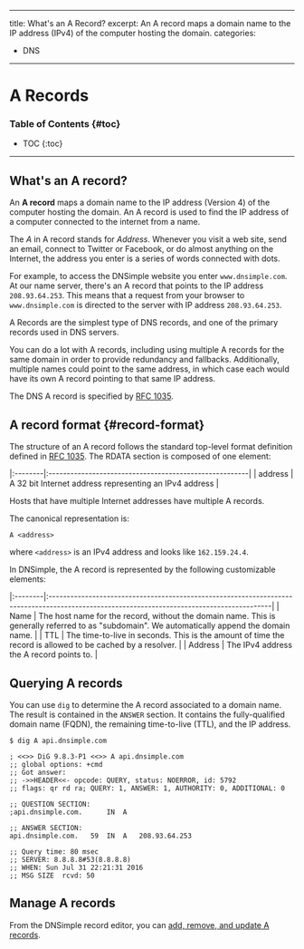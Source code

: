 
---
title: What's an A Record?
excerpt: An A record maps a domain name to the IP address (IPv4) of the computer hosting the domain.
categories:
- DNS
---

# A Records

### Table of Contents {#toc}

* TOC
{:toc}

---

## What's an A record?

An **A record** maps a domain name to the IP address (Version 4) of the computer hosting the domain. An A record is used to find the IP address of a computer connected to the internet from a name.

The _A_ in A record stands for _Address_. Whenever you visit a web site, send an email, connect to Twitter or Facebook, or do almost anything on the Internet, the address you enter is a series of words connected with dots.

For example, to access the DNSimple website you enter `www.dnsimple.com`. At our name server, there's an A record that points to the IP address `208.93.64.253`. This means that a request from your browser to `www.dnsimple.com` is directed to the server with IP address `208.93.64.253`.

A Records are the simplest type of DNS records, and one of the primary records used in DNS servers.

You can do a lot with A records, including using multiple A records for the same domain in order to provide redundancy and fallbacks. Additionally, multiple names could point to the same address, in which case each would have its own A record pointing to that same IP address.

The DNS A record is specified by [RFC 1035](https://tools.ietf.org/html/rfc1035).


## A record format {#record-format}

The structure of an A record follows the standard top-level format definition defined in [RFC 1035](https://tools.ietf.org/html/rfc1035#section-3.2.1). The RDATA section is composed of one element:

|:--------|:-------------------------------------------------------|
| address | A 32 bit Internet address representing an IPv4 address |

Hosts that have multiple Internet addresses have multiple A records.

The canonical representation is:

```
A <address>
```

where `<address>` is an IPv4 address and looks like `162.159.24.4`.

In DNSimple, the A record is represented by the following customizable elements:

|:--------|:-------------------------------------------------------------------------------------------------------------------------------------------|
| Name    | The host name for the record, without the domain name. This is generally referred to as "subdomain". We automatically append the domain name. |
| TTL     | The time-to-live in seconds. This is the amount of time the record is allowed to be cached by a resolver.                                  |
| Address | The IPv4 address the A record points to.                                                                                                   |


## Querying A records

You can use `dig` to determine the A record associated to a domain name. The result is contained in the `ANSWER` section. It contains the fully-qualified domain name (FQDN), the remaining time-to-live (TTL), and the IP address.

```
$ dig A api.dnsimple.com

; <<>> DiG 9.8.3-P1 <<>> A api.dnsimple.com
;; global options: +cmd
;; Got answer:
;; ->>HEADER<<- opcode: QUERY, status: NOERROR, id: 5792
;; flags: qr rd ra; QUERY: 1, ANSWER: 1, AUTHORITY: 0, ADDITIONAL: 0

;; QUESTION SECTION:
;api.dnsimple.com.		IN	A

;; ANSWER SECTION:
api.dnsimple.com.	59	IN	A	208.93.64.253

;; Query time: 80 msec
;; SERVER: 8.8.8.8#53(8.8.8.8)
;; WHEN: Sun Jul 31 22:21:31 2016
;; MSG SIZE  rcvd: 50
```


## Manage A records

From the DNSimple record editor, you can [add, remove, and update A records](/articles/manage-a-record).

